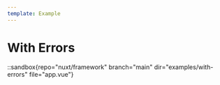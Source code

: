 ```yaml
---
template: Example
---
```


# With Errors

::sandbox{repo="nuxt/framework" branch="main" dir="examples/with-errors" file="app.vue"}
